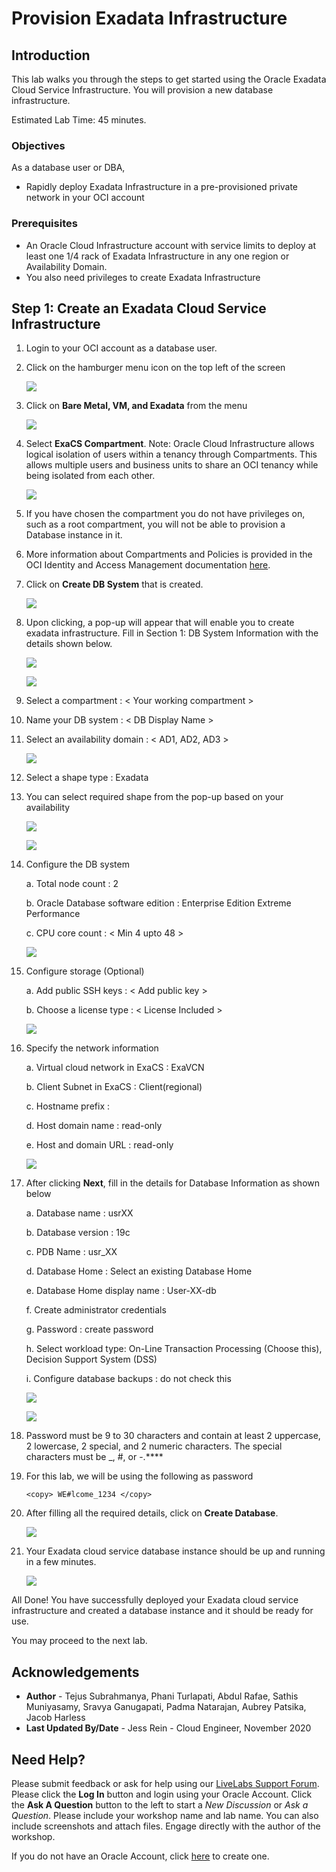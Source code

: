 # Provision Exadata Infrastructure

## Introduction

This lab walks you through the steps to get started using the Oracle Exadata Cloud Service Infrastructure. You will provision a new database infrastructure.

Estimated Lab Time: 45 minutes.

### Objectives

As a database user or DBA,

* Rapidly deploy Exadata Infrastructure in a pre-provisioned private network in your OCI account

### Prerequisites

* An Oracle Cloud Infrastructure account with service limits to deploy at least one 1/4 rack of Exadata Infrastructure in any one region or Availability Domain.
* You also need privileges to create Exadata Infrastructure

## **Step 1:** Create an Exadata Cloud Service Infrastructure

1. Login to your OCI account as a database user.

2. Click on the hamburger menu icon on the top left of the screen

    ![](./images/oci_homepage.png " ")

3. Click on **Bare Metal, VM, and Exadata** from the menu

    ![](./images/oci_hamburger_menu.png " ")

4. Select **ExaCS Compartment**. Note: Oracle Cloud Infrastructure allows logical isolation of users within a tenancy through Compartments. This allows multiple users and business units to share an OCI tenancy while being isolated from each other.

    ![](./images/oci_db_display.png " ")

5. If you have chosen the compartment you do not have privileges on, such as a root compartment, you will not be able to provision a Database instance in it.

6. More information about Compartments and Policies is provided in the OCI Identity and Access Management documentation [here](https://docs.cloud.oracle.com/iaas/Content/Identity/Tasks/managingcompartments.htm?tocpath=Services%7CIAM%7C_____13).

7. Click on **Create DB System** that is created.

    ![](./images/create_db.png " ")

8. Upon clicking, a pop-up will appear that will enable you to create exadata infrastructure. Fill in Section 1: DB System Information with the details shown below.

    ![](./images/create_db_popup.png " ")

    ![](./images/create_db_system_details.png " ")

9. Select a compartment : < Your working compartment >

10. Name your DB system : < DB Display Name >

11. Select an availability domain : < AD1, AD2, AD3 >

    ![](./images/create_db_system_details.png " ")

12. Select a shape type : Exadata

13. You can select required shape from the pop-up based on your availability

    ![](./images/exadata_shape.png " ")

    ![](./images/exadata_shape_popup.png " ")

14. Configure the DB system

    a. Total node count : 2

    b. Oracle Database software edition : Enterprise Edition Extreme Performance

    c. CPU core count : < Min 4 upto 48 >

    ![](./images/configure_db_system.png " ")

15. Configure storage (Optional)

    a. Add public SSH keys : < Add public key >

    b. Choose a license type : < License Included >

    ![](./images/add_public_key.png " ")

16. Specify the network information

    a. Virtual cloud network in ExaCS : ExaVCN

    b. Client Subnet in ExaCS : Client(regional)

    c. Hostname prefix : <your hostname prefix>

    d. Host domain name : read-only

    e. Host and domain URL : read-only

    ![](./images/exa_network.png " ")

17. After clicking **Next**, fill in the details for Database Information as shown below

    a. Database name : usrXX

    b. Database version : 19c

    c. PDB Name : usr_XX

    d. Database Home : Select an existing Database Home

    e. Database Home display name : User-XX-db

    f. Create administrator credentials

    g. Password : create password

    h. Select workload type: On-Line Transaction Processing (Choose this), Decision Support System (DSS)

    i. Configure database backups : do not check this </copy>

    ![](./images/oci_create_db_1.png " ")

    ![](./images/oci_create_db_2.png " ")

18. Password must be 9 to 30 characters and contain at least 2 uppercase, 2 lowercase, 2 special, and 2 numeric characters. The special characters must be _, #, or -.****

20. For this lab, we will be using the following as password

    ```
    <copy> WE#lcome_1234 </copy>
    ```

21. After filling all the required details, click on **Create Database**.

    ![](./images/oci_create_db.png " ")

22. Your Exadata cloud service database instance should be up and running in a few minutes.

    ![](./images/oci_db_provisioning.png " ")


All Done! You have successfully deployed your Exadata cloud service infrastructure and created a database instance and it should be ready for use.

You may proceed to the next lab.

## Acknowledgements

- **Author** - Tejus Subrahmanya, Phani Turlapati, Abdul Rafae, Sathis Muniyasamy, Sravya Ganugapati, Padma Natarajan, Aubrey Patsika, Jacob Harless
- **Last Updated By/Date** - Jess Rein - Cloud Engineer, November 2020

## Need Help?
Please submit feedback or ask for help using our [LiveLabs Support Forum](https://community.oracle.com/tech/developers/categories/livelabsdiscussions). Please click the **Log In** button and login using your Oracle Account. Click the **Ask A Question** button to the left to start a *New Discussion* or *Ask a Question*.  Please include your workshop name and lab name.  You can also include screenshots and attach files.  Engage directly with the author of the workshop.

If you do not have an Oracle Account, click [here](https://profile.oracle.com/myprofile/account/create-account.jspx) to create one.
